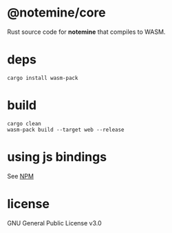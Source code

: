 # @notemine/core
Rust source code for **notemine** that compiles to WASM. 

# deps 
```
cargo install wasm-pack
```

# build
```
cargo clean
wasm-pack build --target web --release
```

# using js bindings
See [NPM](https://www.npmjs.com/package/@notemine/core)

# license
GNU General Public License v3.0
